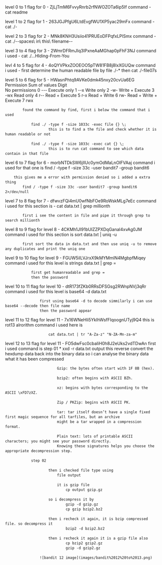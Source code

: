 level 0 to 1
flag for 0 - ZjLjTmM6FvvyRnrb2rfNWOZOTa6ip5If
    command - cat readme

level 1 to 2
flag for 1 - 263JGJPfgU6LtdEvgfWU1XP5yac29mFx
    command - cat ./-

level 2 to 3
flag for 2 - MNk8KNH3Usiio41PRUEoDFPqfxLPlSmx
    command - cat ./--spaces\ in\ this\ filename--

level 3 to 4
flag for 3 - 2WmrDFRmJIq3IPxneAaMGhap0pFhF3NJ
    command i used - cat ./...HIding-From-You

levl 4 to 5
flag for 4 - 4oQYVPkxZOOEOO5pTW81FB8j8lxXGUQw
    command i used - first determine the human readable file by
        file ./-*
        then cat ./-file07s

level 5 to 6 
flag for 5 - HWasnPhtq9AVKe0dmk45nxy20cvUa6EG
            Permission	Sum of values	Digit	\
            No permissions	0	---	
            Execute only	1	--x	
            Write only  	2	-w-	
            Write + Execute	3	-wx	
            Read only	    4	r--	
            Read + Execute	5	r-x	
            Read + Write	6	rw-	
            Read + Write + Execute	7	rwx

            found the command by find, first i below the command that i used

                find ./ -type f -size 1033c -exec file {} \; 
                        this is to find a the file and check whether it is human readable or not 

                find ./ -type f -size 1033c -exec cat {} \; 
                        this is to run cat command to see which data contain in that file 
                        

level 6 to 7
flag for 6 - morbNTDkSW6jIlUc0ymOdMaLnOlFVAaj
 command i used for that one is 
            find / -type f -size 33c -user bandit7 -group bandit6 
             
        this gives me a error with permission denied so i added a extra thing 
            find / -type f -size 33c -user bandit7 -group bandit6 2>/dev/null 


level 7 to 8
flag for 7 - dfwvzFQi4mU0wfNbFOe9RoWskMLg7eEc
 command i used for this section is - 
            cat data.txt | grep millionth 

            first i see the content in file and pipe it through grep to search millionth

        
level 8 to 9
flag for level 8 - 4CKMh1JI91bUIZZPXDqGanal4xvAg0JM
 command i used for this section is 
            sort data.txt | uniq -u 

            first sort the data in data.txt and then use uniq -u to remove any duplicates and print the uniq one

level 9 to 10
flag for level 9 - FGUW5ilLVJrxX9kMYMmlN4MgbpfMiqey
   command i used for this level is 
                strings data.txt | grep =

                first get humanreadable and grep = 
                then the password 

level 10 to 11
flag for level 10 - dtR173fZKb0RRsDFSGsg2RWnpNVj3qRr
                command i used for this level is 
                    base64 -d data.txt 

                    first using base64 -d to decode simmilarly i can use base64 --decode then file name 
                    then the password appear

level 11 to 12
flag for level 11 -  7x16WNeHIi5YkIhWsfFIqoognUTyj9Q4
                        this is rot13 alrorithm 
                        command i used here is 

                        cat data.txt | tr "A-Za-z" "N-ZA-Mn-za-m"   

level 12 to 13
flag for level 11 - FO5dwFsc0cbaIiH0h8J2eUks2vdTDwAn
                first i used command is 
                step 01 
                        *    xxd -r data.txt output
                        this reverse convert the hexdump data back into the binary data so i can analyse the binary data what 
                        it has been compressed 

                            Gzip: the bytes often start with 1F 8B (hex).

                            bzip2: often begins with ASCII BZh.

                            xz: begins with bytes corresponding to the ASCII \xFD7zXZ.

                            Zip / PKZip: begins with ASCII PK.

                            tar: tar itself doesn’t have a single fixed first magic sequence for all tarfiles, but an archive 
                            might be a tar wrapped in a compression format.

                            Plain text: lots of printable ASCII characters; you might see your password directly.
                            Knowing these signatures helps you choose the appropriate decompression step.

                step 02 
                        
                        then i checked file type using 
                            file output 

                            it is gzip file
                                cp output gzip.gz

                        so i decompress it by 
                                gzip -d gzip.gz
                                cp gzip bzip2.bz2
                        
                        then i recheck it again, it is bzip compressed file. so decompress it 
                                bzip2 -d bzip2.bz2
                        
                        then i recheck it again it is a gzip file also 
                                cp bzip2 gzip2.gz 
                                gzip -d gzip2.gz

                    ![bandit 12 image](images/bandit%2012%20to%2013.png)       

                            
